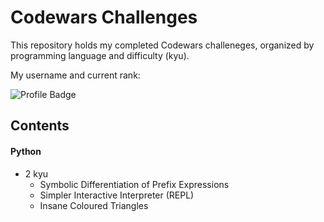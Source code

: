 # Codewars Challenges


This repository holds my completed Codewars challeneges, organized by 
programming language and difficulty (kyu).

My username and current rank:

![Profile Badge](https://www.codewars.com/users/newtonsspawn/badges/large)

## Contents


#### Python

- 2 kyu
  - Symbolic Differentiation of Prefix Expressions
  - Simpler Interactive Interpreter (REPL)
  - Insane Coloured Triangles